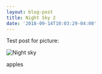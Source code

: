 ```yaml
---
layout: blog-post
title: Night Sky 2
date: '2018-09-14T10:03:29-04:00'
---
```

Test post for picture:

![Night sky](/assets/img_lights.jpg)

apples
